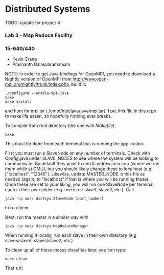 # Distributed Systems

TODO: update for project 4

### Lab 3 - Map Reduce Facility
### 15-640/440

* Kevin Crane
* Prashanth Balasubramaniam


NOTE: In order to get Java bindings for OpenMPI, you need to download a Nightly version of OpenMPI from http://www.open-mpi.org/nightly/trunk/index.php, build it:
```
./configure --enable-mpi-java
make
make install
```
and hunt for mpi.jar (./ompi/mpi/java/java/mpi.jar). I put this file in this repo to make life easier, so hopefully nothing ever breaks.


To compile from root directory (the one with *Makefile*):
```
make
```
This must be done from each terminal that is running the application.


First you must run a SlaveNode on any number of terminals. Check with Config.java under SLAVE_NODES to see where the system will be looking to communicate. By default they point to unix#.andrew.cmu.edu (where we ran them while at CMU), but you should likely change these to localhost (e.g. ["localhost", "12345"]. Likewise, update MASTER_NODE in this file as needed (again, to "localhost" if that is where you will be running these). Once these are set to your liking, you will run one SlaveNode per terminal, each in their own folder (e.g. one in dir slave1, slave2, etc.). Call
```
java -cp out/ distsys.SlaveNode [port_number]
```
to run them.

Next, run the master in a similar way with
```
java -cp out/ distsys.MapReduceManager
```

When running it locally, run each slave in their own directory (e.g. slaves/slave1, slaves/slave2, etc.)

To clean up all of these messy classfiles later, you can type:
```
make clean
```

That's it!
